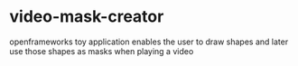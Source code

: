 # video-mask-creator
openframeworks toy application enables the user to draw shapes and later use those shapes as masks when playing a video
